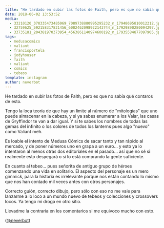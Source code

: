 ```yaml
---
title: "He tardado en subir las fotos de Faith, pero es que no sabía qué contaros de esto"
date: 2018-06-02 13:53:52
media: 
  - 33210120_370335473485969_7089738880995295232_n_17948695810012212.jpg
  - 32759625_592158317821456_6002462098922143744_n_17929890280094297.jpg
  - 33735181_204381970373954_4563861140974600192_n_17935584877097905.jpg
tags: 
  - medusacomics
  - valiant
  - francisportela
  - jodyhouser
  - faith
  - valiant
  - comics
  - tebeos
template: instagram
author: neverbot
---
```


He tardado en subir las fotos de Faith, pero es que no sabía qué contaros de esto.

Tengo la loca teoría de que hay un limite al número de "mitologías" que uno puede almacenar en la cabeza, y si ya sabes enumerar a los Valar, las casas de Gryffindor te van a dar igual. Y si te sabes los nombres de todas las gemas del infinito o los colores de todos los lanterns pues algo "nuevo" como Valiant meh.

Es loable el intento de Medusa Cómics de sacar tanto y tan rápido al mercado, y de poner números uno en grapa a un euro... y esto ya lo intentaron al menos otras dos editoriales en el pasado... así que no sé si realmente esto despegará o si lo está comprando la gente suficiente.

En cuanto al tebeo... pues señorita de antiguo grupo de héroes comenzando una vida en solitario. El aspecto del personaje es un mero gimmick, para la historia es irrelevante porque nos están contando lo mismo que nos han contado mil veces antes con otros personajes.

Correcto guión, correcto dibujo, pero sólo con eso no me vale para lanzarme a lo loco a un mundo nuevo de tebeos y colecciones y crossovers locos. Ya tengo mi droga en otro sitio.

Llevadme la contraria en los comentarios si me equivoco mucho con esto.

([@neverbot](https://instagram.com/neverbot))
